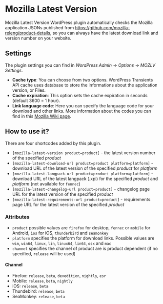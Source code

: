# Mozilla Latest Version
Mozilla Latest Version WordPress plugin automatically checks the Mozilla application JSONs published from https://github.com/mozilla-releng/product-details, so you can always have the latest download link and version number on your website.

## Settings
The plugin settings you can find in _WordPress Admin -> Options -> MOZLV Settings_.
* __Cache type__: You can choose from two options. WordPress Transients API cache uses database to store the informations about the application version, or Files.
* __Cache expiration__: This option sets the cache expiration in seconds (default 3600 = 1 hour).
* __Link language code__: Here you can specify the language code for your download and other links. More information about the codes you can find in this [Mozilla Wiki page](https://wiki.mozilla.org/L10n:Locale_Codes).

## How to use it?
There are four shortcodes added by this plugin.

* `[mozilla-latest-version product=product]` - the latest version number of the specified _product_
* `[mozilla-latest-download-url product=product platform=platform]` - download URL of the latest version of the specified _product_ for _platform_
* `[mozilla-latest-langpack-url product=product platform=platform]` - download URL of the latest langpack (.xpi) for the specified _product_ and _platform_ (not available for `fennec`)
* `[mozilla-latest-changelog-url product=product]` - changelog page URL for the latest version of the specified _product_
* `[mozilla-latest-requirements-url product=product]` - requirements page URL for the latest version of the specified _product_

### Attributes
* `product` possible values are `firefox` for desktop, `fennec` or `mobile` for Android, `ios` for iOS, `thunderbird` and `seamonkey`
* `platform` specifies the platform for download links. Possible values are `win`, `win64`, `linux`, `lin`, `linux64`, `lin64`, `osx` and `mac`
* `channel` specifies the channel of product are is product dependent (if no specified, `release` will be used)

#### Channel
* Firefox: `release`, `beta`, `devedition`, `nightly`, `esr`
* Mobile: `release`, `beta`, `nightly`
* iOS: `release`, `beta`
* Thundebird: `release`, `beta`
* SeaMonkey: `release`, `beta`
